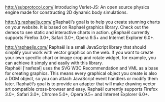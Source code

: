
http://subprotocol.com/ 
Introducing Verlet-JS: An open source physics engine made for constructing 2D dynamic body simulations.

http://g.raphaeljs.com/
gRaphaël’s goal is to help you create stunning charts on your website. 
It is based on Raphaël graphics library. 
Check out the demos to see static and interactive charts in action. 
gRaphaël currently supports Firefox 3.0+, Safari 3.0+, Opera 9.5+ and Internet Explorer 6.0+.
 
http://raphaeljs.com/
Raphaël is a small JavaScript library that should simplify your work with vector graphics on the web.
If you want to create your own specific chart or image crop and rotate widget, for example, you can achieve it simply and easily with this library.  
Raphaël ['ræfeɪəl] uses the SVG W3C Recommendation and VML as a base for creating graphics. 
This means every graphical object you create is also a DOM object, so you can attach JavaScript event handlers or modify them later. 
Raphaël’s goal is to provide an adapter that will make drawing vector art compatible cross-browser and easy. 
Raphaël currently supports Firefox 3.0+, Safari 3.0+, Chrome 5.0+, Opera 9.5+ and Internet Explorer 6.0+. 

